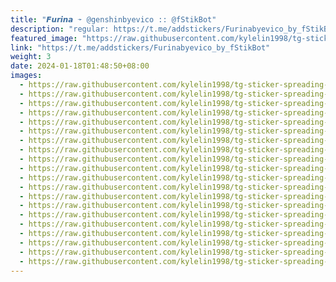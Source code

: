 ```yaml
---
title: "𝙁𝙪𝙧𝙞𝙣𝙖 ➛ @genshinbyevico :: @fStikBot"
description: "regular: https://t.me/addstickers/Furinabyevico_by_fStikBot"
featured_image: "https://raw.githubusercontent.com/kylelin1998/tg-sticker-spreading-worldwide-images/main/img/d089ae6f-a161-4f12-81a3-a492f0be9be5.jpg"
link: "https://t.me/addstickers/Furinabyevico_by_fStikBot"
weight: 3
date: 2024-01-18T01:48:50+08:00
images:
  - https://raw.githubusercontent.com/kylelin1998/tg-sticker-spreading-worldwide-images/main/img/d089ae6f-a161-4f12-81a3-a492f0be9be5.jpg
  - https://raw.githubusercontent.com/kylelin1998/tg-sticker-spreading-worldwide-images/main/img/0972c0bb-5272-4ce0-a5be-4b59a6566c26.jpg
  - https://raw.githubusercontent.com/kylelin1998/tg-sticker-spreading-worldwide-images/main/img/2b5c06f7-da82-437b-99f6-ca96bc64a6b3.jpg
  - https://raw.githubusercontent.com/kylelin1998/tg-sticker-spreading-worldwide-images/main/img/2f1b979a-0dfa-4294-ad86-639e211ca0dd.jpg
  - https://raw.githubusercontent.com/kylelin1998/tg-sticker-spreading-worldwide-images/main/img/d65f82f8-724f-42cf-b716-4d74a4d1f9a0.jpg
  - https://raw.githubusercontent.com/kylelin1998/tg-sticker-spreading-worldwide-images/main/img/e5274445-27b3-4815-b60f-b3fea10431e2.jpg
  - https://raw.githubusercontent.com/kylelin1998/tg-sticker-spreading-worldwide-images/main/img/54490d58-6208-42ab-8312-3430a0271fec.jpg
  - https://raw.githubusercontent.com/kylelin1998/tg-sticker-spreading-worldwide-images/main/img/6cd5de25-d7b3-4daf-8e52-20b81ba74675.jpg
  - https://raw.githubusercontent.com/kylelin1998/tg-sticker-spreading-worldwide-images/main/img/e29db135-c893-4fe7-b61c-f96f43c64683.jpg
  - https://raw.githubusercontent.com/kylelin1998/tg-sticker-spreading-worldwide-images/main/img/d0b1f998-0c45-4198-ad1f-1c15e3de9c75.jpg
  - https://raw.githubusercontent.com/kylelin1998/tg-sticker-spreading-worldwide-images/main/img/34fac4ad-b7a1-4b02-8c8e-4f6e9d783978.jpg
  - https://raw.githubusercontent.com/kylelin1998/tg-sticker-spreading-worldwide-images/main/img/289e237d-4667-44bc-bd30-1456c175ed95.jpg
  - https://raw.githubusercontent.com/kylelin1998/tg-sticker-spreading-worldwide-images/main/img/f25bcfe1-9fdf-46bc-b3f5-ab898226c358.jpg
  - https://raw.githubusercontent.com/kylelin1998/tg-sticker-spreading-worldwide-images/main/img/06c6aeca-13e2-4d53-8d32-4d03e5836a42.jpg
  - https://raw.githubusercontent.com/kylelin1998/tg-sticker-spreading-worldwide-images/main/img/6b0be0ca-4009-4965-87fc-0abb1c3aa765.jpg
  - https://raw.githubusercontent.com/kylelin1998/tg-sticker-spreading-worldwide-images/main/img/95ffb153-0b61-4bf0-bfa4-7b5b83f28bdc.jpg
  - https://raw.githubusercontent.com/kylelin1998/tg-sticker-spreading-worldwide-images/main/img/b0c53c5e-9f56-4ad7-87a3-0e1ca64a0eaf.jpg
  - https://raw.githubusercontent.com/kylelin1998/tg-sticker-spreading-worldwide-images/main/img/75a4a145-abcf-4ff7-b080-8804c43cf275.jpg
  - https://raw.githubusercontent.com/kylelin1998/tg-sticker-spreading-worldwide-images/main/img/d43ff6af-c447-4d3b-9f50-4d75de44b5c4.jpg
  - https://raw.githubusercontent.com/kylelin1998/tg-sticker-spreading-worldwide-images/main/img/c69ec79b-e9d7-4047-b359-c36e74a7365a.jpg
---
```

